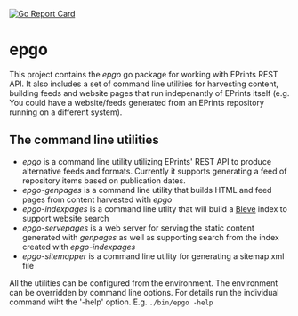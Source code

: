 [![Go Report Card](http://goreportcard.com/badge/caltechlibrary/epgo)](http://goreportcard.com/report/caltechlibrary/epgo)

# epgo

This project contains the _epgo_ go package for working with EPrints REST API. It also includes
a set of command line utilities for harvesting content,  building feeds and website pages
that run indepenantly of EPrints itself (e.g. You could have a website/feeds generated from 
an EPrints repository running on a different system).

## The command line utilities

+ _epgo_ is a command line utility utilizing EPrints' REST API to produce alternative
feeds and formats. Currently it supports generating a feed of repository items based
on publication dates.
+ _epgo-genpages_ is a command line utility that builds HTML and feed pages from content harvested with _epgo_
+ _epgo-indexpages_ is a command line utlity that will build a [Bleve](https://blevesearch.com) index to support website search
+ _epgo-servepages_ is a web server for serving the static content generated with _genpages_ as well as supporting search from the index created with _epgo-indexpages_
+ _epgo-sitemapper_ is a command line utility for generating a sitemap.xml file

All the utilities can be configured from the environment.  The environment
can be overridden by command line options. For details run the individual command wiht the '-help'
option.  E.g. `./bin/epgo -help`





